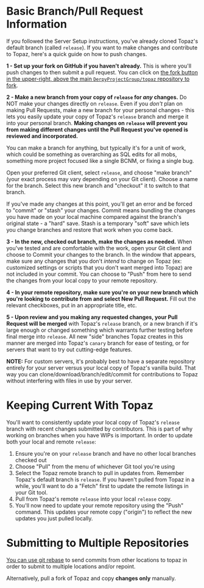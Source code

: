 # Basic Branch/Pull Request Information
If you followed the Server Setup instructions, you've already cloned Topaz's default branch (called `release`). If you want to make changes and contribute to Topaz, here's a quick guide on how to push changes.

**1 - Set up your fork on GitHub if you haven't already.** This is where you'll push changes to then submit a pull request. You can click on [the fork button in the upper-right, above the main `DerpyProjectGroup/topaz` repository to fork](https://raw.githubusercontent.com/wiki/DerpyProjectGroup/topaz/images/github-fork.png).

**2 - Make a new branch from your copy of `release` for _any_ changes.** Do NOT make your changes directly on `release`. Even if you _don't_ plan on making Pull Requests, make a new branch for your personal changes - this lets you easily update your copy of Topaz's `release` branch and merge it into your personal branch. **Making changes on `release` will prevent you from making different changes until the Pull Request you've opened is reviewed and incorporated.**

You can make a branch for anything, but typically it's for a unit of work, which could be something as overarching as SQL edits for all mobs, something more project focused like a single BCNM, or fixing a single bug.

Open your preferred Git client, select `release`, and choose "make branch" (your exact process may vary depending on your Git client). Choose a name for the branch. Select this new branch and "checkout" it to switch to that branch.

If you've made any changes at this point, you'll get an error and be forced to "commit" or "stash" your changes. Commit means bundling the changes you have made on your local machine compared against the branch's original state - a "hard" save. Stash is a temporary "soft" save which lets you change branches and restore that work when you come back. 

**3 - In the new, checked out branch, make the changes as needed.** When you've tested and are comfortable with the work, open your Git client and choose to Commit your changes to the branch. In the window that appears, make sure any changes that you don't _intend_ to change on Topaz (ex: customized settings or scripts that you don't want merged into Topaz) are not included in your commit. You can choose to "Push" from here to send the changes from your local copy to your remote repository. 

**4 - In your remote repository, make sure you're on your new branch which you're looking to contribute from and select New Pull Request.** Fill out the relevant checkboxes, put in an appropriate title, etc.

**5 - Upon review and you making any requested changes, your Pull Request will be merged** with Topaz's `release` branch, or a new branch if it's large enough or changed something which warrants further testing before final merge into `release`. All new "side" branches Topaz creates in this manner are merged into Topaz's `canary` branch for ease of testing, or for servers that want to try out cutting-edge features.

**NOTE:** For custom servers, it's probably best to have a separate repository entirely for your server versus your local copy of Topaz's vanilla build. That way you can clone/download/branch/edit/commit for contributions to Topaz without interfering with files in use by your server.

# Keeping Current With Topaz
You'll want to consistently update your local copy of Topaz's `release` branch with recent changes submitted by contributors. This is part of why working on branches when you have WIPs is important. In order to update both your local and remote `release`:
1. Ensure you're on your `release` branch and have no other local branches checked out
2. Choose "Pull" from the menu of whichever Git tool you're using
3. Select the Topaz remote branch to pull in updates from. Remember Topaz's default branch is `release`. If you haven't pulled from Topaz in a while, you'll want to do a "Fetch" first to update the remote listings in your Git tool.
4. Pull from Topaz's remote `release` into your local `release` copy. 
5. You'll now need to update your remote repository using the "Push" command. This updates your remote copy ("origin") to reflect the new updates you just pulled locally.

# Submitting to Multiple Repositories
[You can use git rebase](https://github.com/edx/edx-platform/wiki/How-to-Rebase-a-Pull-Request) to send commits from other locations to topaz in order to submit to multiple locations and/or repoint.

Alternatively, pull a fork of Topaz and copy **changes only** manually. 

